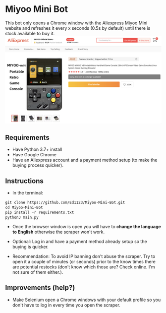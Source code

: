 # Miyoo Mini Bot
This bot only opens a Chrome window with the Aliexpress Miyoo Mini website and refreshes it every x seconds (0.5s by default) until there is stock available to buy it.
![](2023-01-15-12-40-35.png)

## Requirements
- Have Python 3.7+ install
- Have Google Chrome
- Have an Aliexpress account and a payment method setup (to make the buying process quicker).

## Instructions
- In the terminal:
```console
git clone https://github.com/Ed1123/Miyoo-Mini-Bot.git
cd Miyoo-Mini-Bot
pip install -r requirements.txt
python3 main.py
```

- Once the browser window is open you will have to **change the language to English** otherwise the scraper won't work.
- Optional: Log in and have a payment method already setup so the buying is quicker.

- Recommendation: To avoid IP banning don't abuse the scraper. Try to open it a couple of minutes (or seconds) prior to the know times there are potential restocks (don't know which those are? Check online. I'm not sure of them either.).


## Improvements (help?)
- Make Selenium open a Chrome windows with your default profile so you don't have to log in every time you open the scraper.
